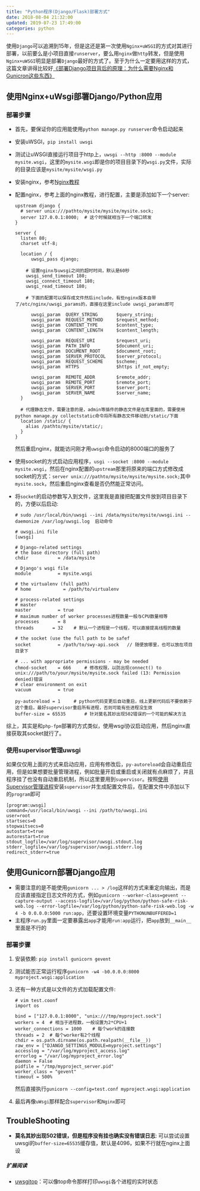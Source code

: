 ```yaml
---
title: "Python程序(Django/Flask)部署方式"
date: 2018-08-04 21:32:00
updated: 2019-07-23 17:49:00
categories: python
---
```


使用`Django`可以追溯到15年，但是这还是第一次使用`Nginx+uWSGI`的方式对其进行部署，以前要么是小项目直接`runserver`，要么用`nginx`做`http`转发，但是使用`Nginx+uWSGI`明显是部署`Django`最好的方式了。至于为什么一定要用这样的方式，这篇文章讲得比较好[《部署Django项目背后的原理：为什么需要Nginx和Gunicron这些东西》](https://www.kawabangga.com/posts/2941)

<!--more-->

## 使用Nginx+uWsgi部署Django/Python应用

### 部署步骤

- 首先，要保证你的应用能使用`python manage.py runserver`命令启动起来

- 安装uWSGI，`pip install uwsgi`

- 测试让uWSGI直接运行项目于http上，`uwsgi --http :8000 --module mysite.wsgi`，这里的`mysite.wsgi`即是你的项目目录下的`wsgi.py`文件，实际的目录应该是`mysite/mysite/wsgi.py`

- 安装nginx，参考[Nginx教程](http://haofly.net/nginx)

- 配置nginx，参考上面的nginx教程，进行配置，主要是添加如下一个server:

  ```nginx
  upstream django {
  	# server unix:///pathto/mysite/mysite/mysite.sock;
  	server 127.0.0.1:8000;	# 这个时候就相当于一个端口转发
  }
  
  server {
  	listen 80;
  	charset utf-8;
  
  	location / {
  		uwsgi_pass django;
  
      # 设置nginx与uwsgi之间的超时时间，默认是60秒
      uwsgi_send_timeout 180;
      uwsgi_connect_timeout 180;
      uwsgi_read_timeout 180;
  
      # 下面的配置可以保存成文件然后include，有些nginx版本自带了/etc/nginx/uwsgi_params的，直接在这里include uwsgi_params即可
      
  		uwsgi_param  QUERY_STRING       $query_string;
  		uwsgi_param  REQUEST_METHOD     $request_method;
  		uwsgi_param  CONTENT_TYPE       $content_type;
  		uwsgi_param  CONTENT_LENGTH     $content_length;
  
  		uwsgi_param  REQUEST_URI        $request_uri;
  		uwsgi_param  PATH_INFO          $document_uri;
  		uwsgi_param  DOCUMENT_ROOT      $document_root;
  		uwsgi_param  SERVER_PROTOCOL    $server_protocol;
  		uwsgi_param  REQUEST_SCHEME     $scheme;
  		uwsgi_param  HTTPS              $https if_not_empty;
  
  		uwsgi_param  REMOTE_ADDR        $remote_addr;
  		uwsgi_param  REMOTE_PORT        $remote_port;
  		uwsgi_param  SERVER_PORT        $server_port;
  		uwsgi_param  SERVER_NAME        $server_name;
  	}
    
    # 代理静态文件，需要注意的是，admin等插件的静态文件是在库里面的，需要使用python manage.py collectstatic命令将所有静态文件移动到/static/下面
    location /static/ {
      alias /pathto/mysite/static/;
    }
  }
  ```

  然后重启nginx，就能访问刚才用`uwsgi`命令启动的8000端口的服务了

- 使用socket的方式启动应用程序，`usgi --socket :8000 --module mysite.wsgi`，然后在nginx配置的`upstream`那里将原来的端口方式修改成socket的方式：`server unix:///pathto/mysite/mysite/mysite.sock;`其中`mysite.sock`，然后重启nginx查看是否仍然能正常访问。

- 将`socket`的启动参数写入到文件，这里我是直接把配置文件放到项目目录下的，方便以后启动:

  ```shell
  # sudo /usr/local/bin/uwsgi --ini /data/mysite/mysite/uwsgi.ini --daemonize /var/log/uwsgi.log  启动命令
  
  # uwsgi.ini file
  [uwsgi]
  
  # Django-related settings
  # the base directory (full path)
  chdir           = /data/mysite
  
  # Django's wsgi file
  module          = mysite.wsgi
  
  # the virtualenv (full path)
  # home            = /path/to/virtualenv
  
  # process-related settings
  # master
  master          = true
  # maximum number of worker processes进程数量一般与CPU数量相等
  processes       = 8
  threads 		= 32	# 默认一个进程是一个线程，可以直接提高线程的数量
  
  # the socket (use the full path to be safef
  socket          = /path/to/swy-api.sock	// 随便放哪里，也可以放在项目目录下
  
  # ... with appropriate permissions - may be needed
  chmod-socket    = 666		# 修改权限，以防出现connect() to unix:///path/to/your/mysite/mysite.sock failed (13: Permission
  denied)错误
  # clear environment on exit
  vacuum          = true
  
  py-autoreload = 1		# python代码变更后自动重启，线上更新代码后不要依赖于这个重启，最好supervisor重启所有进程，否则可能有些进程没生效
  buffer-size = 65535		# 针对莫名其妙出现502错误的一个可能的解决方法
  ```

综上，其实是和`php-fpm`部署的方式类似，使用wsgi协议启动应用，然后nginx直接获取其socket就行了。

### 使用supervisor管理uwsgi

如果仅仅用上面的方式来启动应用，应用有修改后，`py-autoreload`会自动重启应用，但是如果想要批量管理进程，例如批量开启或重启或关闭就有点麻烦了，并且程序挂了也没有自动重启机制，所以这里要用到`supervisor`。按照[使用Supervisor管理进程](https://haofly.net/supervisor)安装`supervisor`并生成配置文件后，在配置文件中添加以下的`program`即可

```shell
[program:uwsgi]
command=/usr/local/bin/uwsgi --ini /path/to/uwsgi.ini
user=root
startsecs=0
stopwaitsecs=0
autostart=true
autorestart=true
stdout_logfile=/var/log/supervisor/uwsgi.stdout.log
stderr_logfile=/var/log/supervisor/uwsgi.stderr.log
redirect_stderr=true
```

## 使用Gunicorn部署Django应用

- 需要注意的是不能使用`gunicorn ... > /log`这样的方式来重定向输出，而是应该直接指定日志文件的方式，例如`gunicorn --worker-class=gevent --capture-output --access-logfile=/var/log/python/python-safe-risk-web.log --error-logfile=/var/log/python/python-safe-risk-web.log -w 4 -b 0.0.0.0:5000 run:app`，还要设置环境变量`PYTHONUNBUFFERED=1`
- 主程序`run.py`里面一定要暴露出`app`才能用`run:app`运行，把`app`放到`__main__`里面是不行的

### 部署步骤

1. 安装依赖: `pip install gunicorn gevent`

2. 测试能否正常运行程序`gunicorn -w4 -b0.0.0.0:8000 myproject.wsgi:application`

3. 还有一种方式是以文件的方式加载配置文件:

   ```shell
   # vim test.coonf
   import os
   
   bind = ["127.0.0.1:8000", "unix:///tmp/myproject.sock"]
   workers = 4	# 相当于进程数，一般设置为2*CPU+1
   worker_connections = 1000	# 每个work的连接数
   threads = 2	# 每个worker有2个线程
   chdir = os.path.dirname(os.path.realpath(__file__))
   raw_env = ["DJANGO_SETTINGS_MODULE=myproject.settings"]
   accesslog = "/var/log/myproject_access.log"
   errorlog = "/var/log/myproject_error.log"
   daemon = False
   pidfile = "/tmp/myproject_server.pid"
   worker_class = "gevent"
   timeout = 500%
   ```

   然后直接执行`gunicorn --config=test.conf myproject.wsgi:application`

   

4. 最后再像`uWsgi`那样配合`supervisor`和`Nginx`即可

## TroubleShooting

- **莫名其妙出现502错误，但是程序没有挂也确实没有错误日志**: 可以尝试设置uwsgi的`buffer-size=65535`缓存值，默认是4096，如果不行就在nginx上面设

##### 扩展阅读

- [uwsgitop](https://github.com/xrmx/uwsgitop)：可以像top命令那样打印`uwsgi`各个进程的实时状态